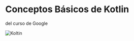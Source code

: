 # Conceptos Básicos de Kotlin
del curso de Google



![Koltin](https://i.blogs.es/e39c62/android-kotlin-curso-gratis/450_1000.webp)
